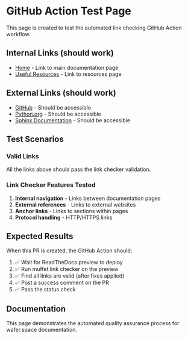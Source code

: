 # GitHub Action Test Page

This page is created to test the automated link checking GitHub Action workflow.

## Internal Links (should work)
- [Home](index.md) - Link to main documentation page
- [Useful Resources](useful-resources.md) - Link to resources page

## External Links (should work)
- [GitHub](https://github.com) - Should be accessible
- [Python.org](https://python.org) - Should be accessible  
- [Sphinx Documentation](https://www.sphinx-doc.org/) - Should be accessible

## Test Scenarios

### Valid Links
All the links above should pass the link checker validation.

### Link Checker Features Tested
1. **Internal navigation** - Links between documentation pages
2. **External references** - Links to external websites
3. **Anchor links** - Links to sections within pages
4. **Protocol handling** - HTTP/HTTPS links

## Expected Results
When this PR is created, the GitHub Action should:

1. ✅ Wait for ReadTheDocs preview to deploy
2. ✅ Run muffet link checker on the preview
3. ✅ Find all links are valid (after fixes applied)
4. ✅ Post a success comment on the PR
5. ✅ Pass the status check

## Documentation
This page demonstrates the automated quality assurance process for wafer.space documentation.